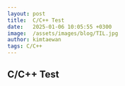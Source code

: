 ```yaml
---
layout: post
title:  C/C++ Test
date:   2025-01-06 10:05:55 +0300
image:  /assets/images/blog/TIL.jpg
author: kimtaewan
tags: C/C++
---
```


## C/C++ Test
